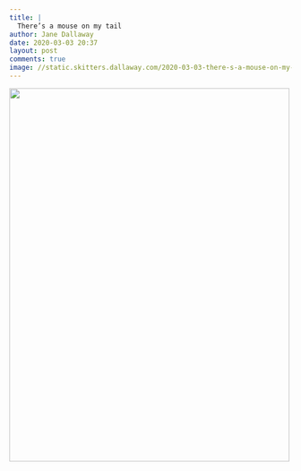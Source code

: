 ```yaml
---
title: |
  There’s a mouse on my tail
author: Jane Dallaway
date: 2020-03-03 20:37
layout: post
comments: true
image: //static.skitters.dallaway.com/2020-03-03-there-s-a-mouse-on-my-tail-thumb-1-IMG-0314.JPG
---
```


<div>
        <a href="//static.skitters.dallaway.com/2020-03-03-there-s-a-mouse-on-my-tail-fullsize-1-IMG-0314.JPG">
          <img src="//static.skitters.dallaway.com/2020-03-03-there-s-a-mouse-on-my-tail-thumb-1-IMG-0314.JPG" width="500" height="667"/>
        </a>
      </div>


  
      